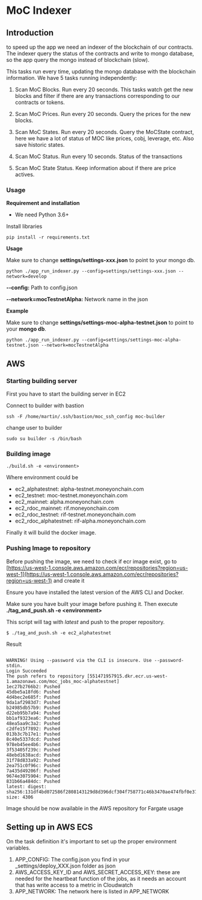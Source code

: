 # MoC Indexer

## Introduction

to speed up the app we need an indexer of the blockchain of our contracts. The indexer query the status of the contracts
and write to mongo database, so the app query the mongo instead of blockchain (slow).

This tasks run every time, updating the mongo database with the blockchain information. We have 5 tasks running independently:

1) Scan MoC Blocks. Run every 20 seconds. This tasks watch get the new blocks and filter if there are any transactions 
corresponding to our contracts or tokens. 

2) Scan MoC Prices. Run every 20 seconds. Query the prices for the new blocks.

3) Scan MoC States. Run every 20 seconds. Query the MoCState contract, here we have a lot of status of MOC like prices, 
cobj, leverage, etc. Also save historic states.

4) Scan MoC Status. Run every 10 seconds. Status of the transactions

5) Scan MoC State Status. Keep information about if there are price actives.


### Usage

**Requirement and installation**
 
*  We need Python 3.6+

Install libraries

`pip install -r requirements.txt`

**Usage**

Make sure to change **settings/settings-xxx.json** to point to your mongo db.

`python ./app_run_indexer.py --config=settings/settings-xxx.json --network=develop`

**--config:** Path to config.json 

**--network=mocTestnetAlpha:** Network name in the json


**Example**

Make sure to change **settings/settings-moc-alpha-testnet.json** to point to your **mongo db**.

`python ./app_run_indexer.py --config=settings/settings-moc-alpha-testnet.json --network=mocTestnetAlpha`



## AWS


### **Starting building server**

First you have to start the building server in EC2

Connect to builder with bastion

```
ssh -F /home/martin/.ssh/bastion/moc_ssh_config moc-builder
```

change user to builder

```
sudo su builder -s /bin/bash
```


### **Building image** 

```
./build.sh -e <environment>
```

 Where environment could be

* ec2_alphatestnet: alpha-testnet.moneyonchain.com
* ec2_testnet: moc-testnet.moneyonchain.com
* ec2_mainnet: alpha.moneyonchain.com
* ec2_rdoc_mainnet: rif.moneyonchain.com
* ec2_rdoc_testnet: rif-testnet.moneyonchain.com
* ec2_rdoc_alphatestnet: rif-alpha.moneyonchain.com

Finally it will build the docker image.


### Pushing Image to repository

Before pushing the image, we need to check if ecr image exist, go to [https://us-west-1.console.aws.amazon.com/ecr/repositories?region=us-west-1](https://us-west-1.console.aws.amazon.com/ecr/repositories?region=us-west-1) and create it

Ensure you have installed the latest version of the AWS CLI and Docker.

Make sure you have built your image before pushing it. Then execute **./tag_and_push.sh -e  &lt;environment>**

This script will tag with _latest_ and push to the proper repository.

```
$ ./tag_and_push.sh -e ec2_alphatestnet
```

Result 

```

WARNING! Using --password via the CLI is insecure. Use --password-stdin.
Login Succeeded
The push refers to repository [551471957915.dkr.ecr.us-west-1.amazonaws.com/moc_jobs_moc-alphatestnet]
1ec27b2766b2: Pushed 
45dbe5a18fd6: Pushed 
4d4bec2e685f: Pushed 
9da1af2983d7: Pushed 
b24985db57b9: Pushed 
d22eb95b7a94: Pushed 
bb1af9323ea6: Pushed 
48ea5aa9c3a2: Pushed 
c2dfe15f7892: Pushed 
013b3c7b17e1: Pushed 
8c40e5337dcd: Pushed 
978eb45ee4b6: Pushed 
3f53405f239c: Pushed 
48ebd1638acd: Pushed 
31f78d833a92: Pushed 
2ea751c0f96c: Pushed 
7a435d49206f: Pushed 
9674e3075904: Pushed 
831b66a484dc: Pushed 
latest: digest: sha256:131df4bd072586f2808143129d8d396dcf304f758771c46b3470ae474fbf0e37 size: 4306
```

Image should be now available in the AWS repository for Fargate usage

## Setting up in AWS ECS

On the task definition it's important to set up the proper environment variables.

1. APP_CONFIG: The config.json you find in your _settings/deploy_XXX.json folder as json
2. AWS_ACCESS_KEY_ID and AWS_SECRET_ACCESS_KEY: these are needed for the heartbeat function of the jobs, as it needs an account that has write access to a metric in Cloudwatch
3. APP_NETWORK: The network here is listed in APP_NETWORK


